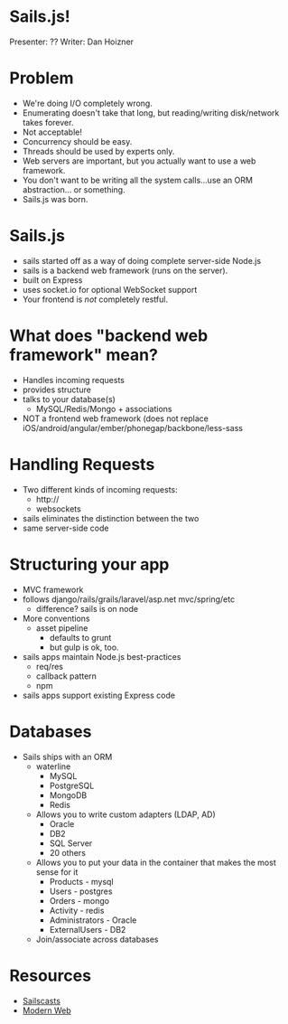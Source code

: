 Sails.js!
============
Presenter: ??
Writer: Dan Hoizner

# Problem
* We're doing I/O completely wrong.
* Enumerating doesn't take that long, but reading/writing disk/network takes forever.
* Not acceptable!
* Concurrency should be easy.
* Threads should be used by experts only.
* Web servers are important, but you actually want to use a web framework.
* You don't want to be writing all the system calls...use an ORM abstraction... or something.
* Sails.js was born.

# Sails.js
* sails started off as a way of doing complete server-side Node.js
* sails is a backend web framework (runs on the server).
* built on Express
* uses socket.io for optional WebSocket support
* Your frontend is *not* completely restful.

# What does "backend web framework" mean?
* Handles incoming requests
* provides structure
* talks to your database(s)
  - MySQL/Redis/Mongo + associations
* NOT a frontend web framework (does not replace iOS/android/angular/ember/phonegap/backbone/less-sass

# Handling Requests
* Two different kinds of incoming requests:
  - http://
  - websockets
* sails eliminates the distinction between the two
* same server-side code

# Structuring your app
* MVC framework
* follows django/rails/grails/laravel/asp.net mvc/spring/etc
  - difference? sails is on node
* More conventions
  - asset pipeline
    - defaults to grunt
    - but gulp is ok, too.
* sails apps maintain Node.js best-practices
  - req/res
  - callback pattern
  - npm
* sails apps support existing Express code

# Databases
* Sails ships with an ORM
  - waterline
    - MySQL
    - PostgreSQL
    - MongoDB
    - Redis
  - Allows you to write custom adapters (LDAP, AD)
    - Oracle
    - DB2
    - SQL Server
    - 20 others
  - Allows you to put your data in the container that makes the most sense for it
    - Products - mysql
    - Users - postgres
    - Orders - mongo
    - Activity - redis
    - Administrators - Oracle
    - ExternalUsers - DB2
  - Join/associate across databases

# Resources
* [Sailscasts](http://irlnathan.github.io/sailscasts/)
* [Modern Web](http://modernweb.com/category/node-js/)
